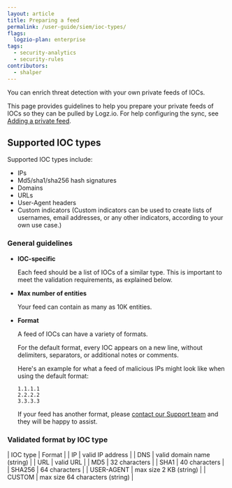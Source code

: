 ```yaml
---
layout: article
title: Preparing a feed
permalink: /user-guide/siem/ioc-types/
flags:
  logzio-plan: enterprise
tags:
  - security-analytics
  - security-rules
contributors:
  - shalper
---
```


You can enrich threat detection with your own private feeds of IOCs.

This page provides guidelines to help you prepare your private feeds of IOCs so they can be pulled by Logz.io. For help configuring the sync, see [Adding a private feed](/user-guide/cloud-siem/private-feeds.html).

## Supported IOC types

Supported IOC types include:

* IPs
* Md5/sha1/sha256 hash signatures
* Domains
* URLs
* User-Agent headers
* Custom indicators (Custom indicators can be used to create lists of usernames, email addresses, or any other indicators, according to your own use case.)


### General guidelines

* **IOC-specific**

  Each feed should be a list of IOCs of a similar type. This is important to meet the validation requirements, as explained below.

* **Max number of entities**

  Your feed can contain as many as 10K entities.

* **Format**
  
  A feed of IOCs can have a variety of formats.
  
  For the default format, every IOC appears on a new line, without delimiters, separators, or additional notes or comments.

  Here's an example for what a feed of malicious IPs might look like when using the default format:

  ```
  1.1.1.1
  2.2.2.2
  3.3.3.3
  ```

  If your feed has another format, please <a class="intercom-launch" href="mailto:help@logz.io">contact our Support team</a> and they will be happy to assist.


### Validated format by IOC type

| IOC type | Format |
| IP | valid IP address |
| DNS | valid domain name (string) |
| URL  | valid URL |
| MD5 | 32 characters |
| SHA1 | 40 characters |
| SHA256 | 64 characters |
| USER-AGENT | max size 2 KB (string)  |
| CUSTOM | max size 64 characters (string)  |
